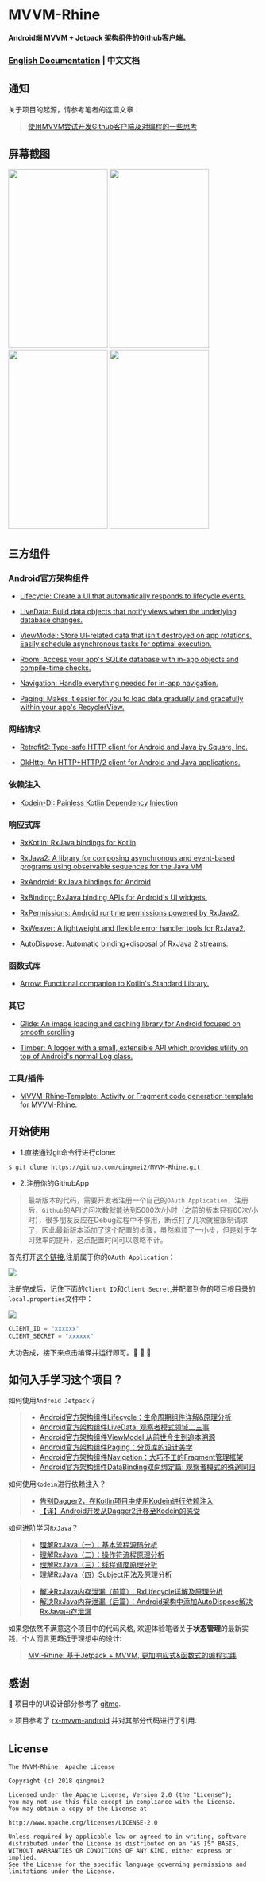 # MVVM-Rhine

**Android端 MVVM + Jetpack 架构组件的Github客户端。**

### [English Documentation](https://github.com/qingmei2/MVVM-Rhine) | 中文文档

## 通知

关于项目的起源，请参考笔者的这篇文章：

> [使用MVVM尝试开发Github客户端及对编程的一些思考](https://juejin.im/post/5be7bbd9f265da61797458cf)

## 屏幕截图

<div align:left;display:inline;>
<img width="200" height="360" src="https://github.com/qingmei2/MVVM-Rhine/blob/master/screenshots/login.png"/>
<img width="200" height="360" src="https://github.com/qingmei2/MVVM-Rhine/blob/master/screenshots/home.png"/>
<img width="200" height="360" src="https://github.com/qingmei2/MVVM-Rhine/blob/master/screenshots/repos.png"/>
<img width="200" height="360" src="https://github.com/qingmei2/MVVM-Rhine/blob/master/screenshots/me.png"/>
</div>

## 三方组件

### Android官方架构组件

* [Lifecycle: Create a UI that automatically responds to lifecycle events.](https://developer.android.com/topic/libraries/architecture/lifecycle)

* [LiveData: Build data objects that notify views when the underlying database changes.](https://developer.android.com/topic/libraries/architecture/livedata)

* [ViewModel: Store UI-related data that isn't destroyed on app rotations. Easily schedule asynchronous tasks for optimal execution.](https://developer.android.com/topic/libraries/architecture/viewmodel)

* [Room: Access your app's SQLite database with in-app objects and compile-time checks.](https://developer.android.com/topic/libraries/architecture/room)

* [Navigation: Handle everything needed for in-app navigation.](https://developer.android.com/topic/libraries/architecture/navigation/)

* [Paging: Makes it easier for you to load data gradually and gracefully within your app's RecyclerView.](https://developer.android.com/topic/libraries/architecture/paging/)

### 网络请求

* [Retrofit2: Type-safe HTTP client for Android and Java by Square, Inc.](https://github.com/square/retrofit)

* [OkHttp: An HTTP+HTTP/2 client for Android and Java applications.](https://github.com/square/okhttp)

### 依赖注入

* [Kodein-DI: Painless Kotlin Dependency Injection](https://github.com/Kodein-Framework/Kodein-DI)

### 响应式库

* [RxKotlin: RxJava bindings for Kotlin](https://github.com/ReactiveX/RxKotlin)

* [RxJava2: A library for composing asynchronous and event-based programs using observable sequences for the Java VM](https://github.com/ReactiveX/RxJava)

* [RxAndroid: RxJava bindings for Android](https://github.com/ReactiveX/RxAndroid)

* [RxBinding: RxJava binding APIs for Android's UI widgets.](https://github.com/JakeWharton/RxBinding)

* [RxPermissions: Android runtime permissions powered by RxJava2.](https://github.com/tbruyelle/RxPermissions)

* [RxWeaver: A lightweight and flexible error handler tools for RxJava2.](https://github.com/qingmei2/RxWeaver)

* [AutoDispose: Automatic binding+disposal of RxJava 2 streams.](https://github.com/uber/AutoDispose)

### 函数式库

* [Arrow: Functional companion to Kotlin's Standard Library.](https://arrow-kt.io/)

### 其它

* [Glide: An image loading and caching library for Android focused on smooth scrolling](https://github.com/bumptech/glide)

* [Timber: A logger with a small, extensible API which provides utility on top of Android's normal Log class.](https://github.com/JakeWharton/timber)

### 工具/插件

* [MVVM-Rhine-Template: Activity or Fragment code generation template for MVVM-Rhine.](https://github.com/qingmei2/MVVM-Rhine-Template)

## 开始使用

* 1.直接通过git命令行进行clone:

```shell
$ git clone https://github.com/qingmei2/MVVM-Rhine.git
```

* 2.注册你的GithubApp

> 最新版本的代码，需要开发者注册一个自己的`OAuth Application`，注册后，`Github`的API访问次数就能达到5000次/小时（之前的版本只有60次/小时），很多朋友反应在Debug过程中不够用，断点打了几次就被限制请求了，因此最新版本添加了这个配置的步骤，虽然麻烦了一小步，但是对于学习效率的提升，这点配置时间可以忽略不计。

首先打开[这个链接](https://github.com/settings/applications/new),注册属于你的`OAuth Application`：

![](https://github.com/qingmei2/MVVM-Rhine/blob/master/screenshots/regist_step1.png)

注册完成后，记住下面的`Client ID`和`Client Secret`,并配置到你的项目根目录的`local.properties`文件中：

![](https://github.com/qingmei2/MVVM-Rhine/blob/master/screenshots/regist_step2.png)

```groovy
CLIENT_ID = "xxxxxx"
CLIENT_SECRET = "xxxxxx"
```

大功告成，接下来点击编译并运行即可。:tada: :tada: :tada:

## 如何入手学习这个项目？

如何使用`Android Jetpack`？

>* [Android官方架构组件Lifecycle：生命周期组件详解&原理分析](https://juejin.im/post/5c53beaf51882562e27e5ad9)
>* [Android官方架构组件LiveData: 观察者模式领域二三事](https://juejin.im/post/5c25753af265da61561f5335)
>* [Android官方架构组件ViewModel:从前世今生到追本溯源](https://juejin.im/post/5c047fd3e51d45666017ff86)
>* [Android官方架构组件Paging：分页库的设计美学](https://juejin.im/post/5c53ad9e6fb9a049eb3c5cfd)
>* [Android官方架构组件Navigation：大巧不工的Fragment管理框架](https://juejin.im/post/5c53be3951882562d27416c6)
>* [Android官方架构组件DataBinding双向绑定篇: 观察者模式的殊途同归](https://juejin.im/post/5c3e04b7f265da611b589574)

如何使用`Kodein`进行依赖注入？

> * [ 告别Dagger2，在Kotlin项目中使用Kodein进行依赖注入 ](https://www.jianshu.com/p/b0da805f7534)
> * [【译】Android开发从Dagger2迁移至Kodein的感受  ](https://www.jianshu.com/p/e5eef49570b9)

如何进阶学习`RxJava`？

> * [ 理解RxJava（一）：基本流程源码分析 ](https://www.jianshu.com/p/7fce2955f2db)
> * [ 理解RxJava（二）：操作符流程原理分析 ](https://www.jianshu.com/p/0a28428e734d)
> * [ 理解RxJava（三）：线程调度原理分析 ](https://www.jianshu.com/p/9e3930fbcb26)
> * [ 理解RxJava（四）Subject用法及原理分析 ](https://www.jianshu.com/p/d7efc29ec9d3)

> * [ 解决RxJava内存泄漏（前篇）：RxLifecycle详解及原理分析 ](https://www.jianshu.com/p/8311410de676)
> * [ 解决RxJava内存泄漏（后篇）：Android架构中添加AutoDispose解决RxJava内存泄漏 ](https://www.jianshu.com/p/8490d9383ba5)


如果您依然不满意这个项目中的代码风格, 欢迎体验笔者关于**状态管理**的最新实践，个人而言更趋近于理想中的设计:

> [MVI-Rhine: 基于Jetpack + MVVM, 更加响应式&函数式的编程实践](https://github.com/qingmei2/MVI-Rhine)

## 感谢

:art: 项目中的UI设计部分参考了 [gitme](https://github.com/flutterchina/gitme).

:star: 项目参考了 [rx-mvvm-android](https://github.com/ffgiraldez/rx-mvvm-android) 并对其部分代码进行了引用.

## License

    The MVVM-Rhine: Apache License

    Copyright (c) 2018 qingmei2

    Licensed under the Apache License, Version 2.0 (the "License");
    you may not use this file except in compliance with the License.
    You may obtain a copy of the License at

    http://www.apache.org/licenses/LICENSE-2.0

    Unless required by applicable law or agreed to in writing, software
    distributed under the License is distributed on an "AS IS" BASIS,
    WITHOUT WARRANTIES OR CONDITIONS OF ANY KIND, either express or implied.
    See the License for the specific language governing permissions and
    limitations under the License.
